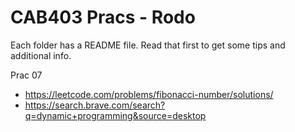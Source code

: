 # CAB403 Pracs - Rodo

Each folder has a README file. Read that first to get some tips and additional info.

Prac 07
- https://leetcode.com/problems/fibonacci-number/solutions/
- https://search.brave.com/search?q=dynamic+programming&source=desktop
